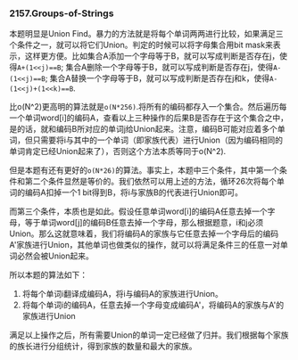 ### 2157.Groups-of-Strings

本题明显是Union Find。暴力的方法就是将每个单词两两进行比较，如果满足三个条件之一，就可以将它们Union。判定的时候可以将字母集合用bit mask来表示，这样更方便。比如集合A添加一个字母等于B，就可以写成判断是否存在j，使得```A+(1<<j)==B```; 集合A删除一个字母等于B，就可以写成判断是否存在j，使得```A-(1<<j)==B```; 集合A替换一个字母等于B，就可以写成判断是否存在j和k，使得```A-(1<<j)+(1<<k)==B```.

比o(N^2)更高明的算法就是```o(N*256)```.将所有的编码都存入一个集合。然后遍历每一个单词word[i]的编码A，查看以上三种操作的后果B是否存在于这个集合之中，是的话，就和编码B所对应的单词j给Union起来。注意，编码B可能对应着多个单词，但只需要将i与其中的一个单词（即家族代表）进行Union（因为编码相同的单词肯定已经Union起来了），否则这个方法本质等同于o(N^2).

但是本题有还有更好的```o(N*26)```的算法。事实上，本题中三个条件，其中第一个条件和第二个条件显然是等价的。我们依然可以用上述的方法，循环26次将每个单词的编码A扣掉一个1 bit得到B，将i与家族B的代表进行Union即可。

而第三个条件，本质也是如此。假设任意单词word[i]的编码A任意去掉一个字母，等于单词word[j]的编码B任意去掉一个字母，那么根据题意，i和j必须Union。那么这就意味着，我们将编码A的家族与它任意去掉一个字母后的编码A'家族进行Union，其他单词也做类似的操作，就可以将满足条件三的任意一对单词必然会被Union起来。

所以本题的算法如下：
1. 将每个单词i翻译成编码A，将i与编码A的家族进行Union。
2. 将每个单词i的编码A，任意去掉一个字母变成编码A'，将编码A的家族与A'的家族进行Union

满足以上操作之后，所有需要Union的单词一定已经做了归并。我们根据每个家族的族长进行分组统计，得到家族的数量和最大的家族。
